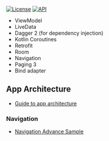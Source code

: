 [![License](https://img.shields.io/badge/License-Apache%202.0-blue.svg)](https://opensource.org/licenses/Apache-2.0)
[![API](https://img.shields.io/badge/API-21%2B-red.svg?style=flat)](https://android-arsenal.com/api?level=21)
 - ViewModel
 - LiveData
 - Dagger 2 (for dependency injection)
 - Kotlin Coroutines
 - Retrofit
 - Room
 - Navigation
 - Paging 3
 - Bind adapter
## App Architecture
 - [Guide to app architecture](https://developer.android.com/jetpack/guide)
### Navigation
 - [Navigation Advance Sample](https://github.com/android/architecture-components-samples/tree/master/NavigationAdvancedSample)